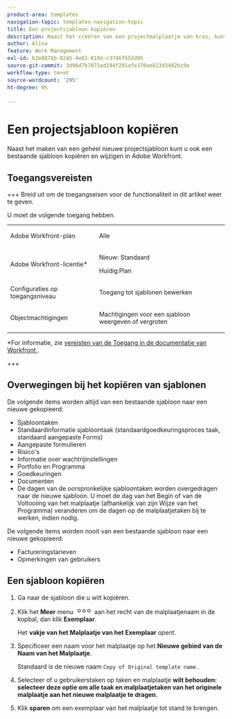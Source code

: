 ```yaml
---
product-area: templates
navigation-topic: templates-navigation-topic
title: Een projectsjabloon kopiëren
description: Naast het creëren van een projectmalplaatje van kras, kunt u bestaande ook kopiëren en het wijzigen.
author: Alina
feature: Work Management
exl-id: b2e0878b-8245-4e01-819d-c3746f553d95
source-git-commit: 3d96d7b7073ad194f291afe370ae813d3482bc9e
workflow-type: tm+mt
source-wordcount: '295'
ht-degree: 0%

---
```


# Een projectsjabloon kopiëren

<!--Audited: 5/2025-->

Naast het maken van een geheel nieuwe projectsjabloon kunt u ook een bestaande sjabloon kopiëren en wijzigen in Adobe Workfront.

## Toegangsvereisten

+++ Breid uit om de toegangseisen voor de functionaliteit in dit artikel weer te geven.

U moet de volgende toegang hebben.

<table style="table-layout:auto"> 
 <col> 
 <col> 
 <tbody> 
  <tr> 
   <td role="rowheader">Adobe Workfront-plan</td> 
   <td> <p>Alle </p> </td> 
  </tr> 
  <tr> 
   <td role="rowheader">Adobe Workfront-licentie*</td> 
   <td><p>Nieuw: Standaard</p> 
   <p>Huidig:Plan </p> </td> 
  </tr> 
  <tr> 
   <td role="rowheader">Configuraties op toegangsniveau</td> 
   <td> <p>Toegang tot sjablonen bewerken</p> </td> 
  </tr> 
  <tr> 
   <td role="rowheader">Objectmachtigingen</td> 
   <td> <p>Machtigingen voor een sjabloon weergeven of vergroten</p>  </td> 
  </tr> 
 </tbody> 
</table>

*For informatie, zie [ vereisten van de Toegang in de documentatie van Workfront ](/help/quicksilver/administration-and-setup/add-users/access-levels-and-object-permissions/access-level-requirements-in-documentation.md).

+++

## Overwegingen bij het kopiëren van sjablonen

De volgende items worden altijd van een bestaande sjabloon naar een nieuwe gekopieerd:

* Sjabloontaken
* Standaardinformatie sjabloontaak (standaardgoedkeuringsproces taak, standaard aangepaste Forms)
* Aangepaste formulieren
* Risico&#39;s
* Informatie over wachtrijinstellingen
* Portfolio en Programma
* Goedkeuringen
* Documenten
* De dagen van de oorspronkelijke sjabloontaken worden overgedragen naar de nieuwe sjabloon. U moet de dag van het Begin of van de Voltooiing van het malplaatje (afhankelijk van zijn Wijze van het Programma) veranderen om de dagen op de malplaatjetaken bij te werken, indien nodig.

De volgende items worden nooit van een bestaande sjabloon naar een nieuwe gekopieerd:

* Factureringstarieven
* Opmerkingen van gebruikers

## Een sjabloon kopiëren


<!--ensure steps and casing on the fields and buttons is accurate with unshim-->

1. Ga naar de sjabloon die u wilt kopiëren.
1. Klik het **Meer** menu ![ Meer pictogram ](assets/qs-more-icon-on-an-object.png) aan het recht van de malplaatjenaam in de kopbal, dan klik **Exemplaar**.

   Het **vakje van het Malplaatje van het Exemplaar** opent.
1. Specificeer een naam voor het malplaatje op het **Nieuwe gebied van de Naam van het Malplaatje**.

   Standaard is de nieuwe naam `Copy of Original template name` .

1. Selecteer of u gebruikerstaken op taken en malplaatje **wilt behouden: selecteer deze optie om alle taak en malplaatjetaken van het originele malplaatje aan het nieuwe malplaatje te dragen.**
1. Klik **sparen** om een exemplaar van het malplaatje tot stand te brengen.
